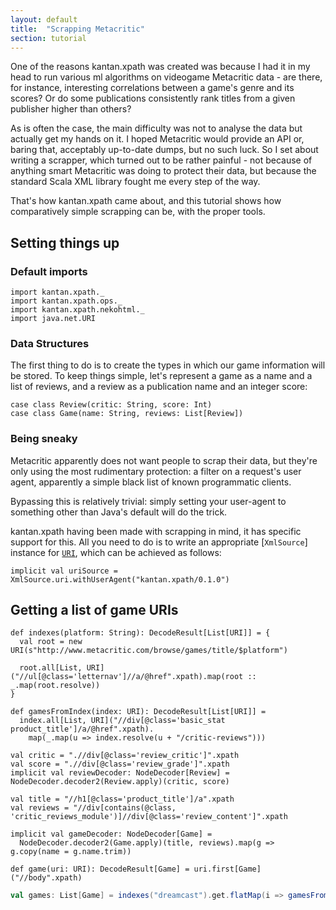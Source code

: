 ```yaml
---
layout: default
title:  "Scrapping Metacritic"
section: tutorial
---
```

One of the reasons kantan.xpath was created was because I had it in my head to run various ml algorithms on
videogame Metacritic data - are there, for instance, interesting correlations between a game's genre and its scores? Or
do some publications consistently rank titles from a given publisher higher than others?

As is often the case, the main difficulty was not to analyse the data but actually get my hands on it. I hoped
Metacritic would provide an API or, baring that, acceptably up-to-date dumps, but no such luck. So I set about writing a
scrapper, which turned out to be rather painful - not because of anything smart Metacritic was doing to protect their
data, but because the standard Scala XML library fought me every step of the way.

That's how kantan.xpath came about, and this tutorial shows how comparatively simple scrapping can be, with the proper
tools.

## Setting things up

### Default imports

```tut:silent
import kantan.xpath._
import kantan.xpath.ops._
import kantan.xpath.nekohtml._
import java.net.URI
```

### Data Structures
The first thing to do is to create the types in which our game information will be stored. To keep things simple,
let's represent a game as a name and a list of reviews, and a review as a publication name and an integer score:

```tut:silent
case class Review(critic: String, score: Int)
case class Game(name: String, reviews: List[Review])
```  

### Being sneaky
Metacritic apparently does not want people to scrap their data, but they're only using the most rudimentary protection:
a filter on a request's user agent, apparently a simple black list of known programmatic clients.

Bypassing this is relatively trivial: simply setting your user-agent to something other than Java's default will do the
trick.

kantan.xpath having been made with scrapping in mind, it has specific support for this. All you need to do is to
write an appropriate [`XmlSource`] instance for [`URI`], which can be achieved as follows:

```tut:silent
implicit val uriSource = XmlSource.uri.withUserAgent("kantan.xpath/0.1.0")
```

## Getting a list of game URIs

```tut:silent
def indexes(platform: String): DecodeResult[List[URI]] = {
  val root = new URI(s"http://www.metacritic.com/browse/games/title/$platform")

  root.all[List, URI]("//ul[@class='letternav']//a/@href".xpath).map(root :: _.map(root.resolve))
}
```

```tut:silent
def gamesFromIndex(index: URI): DecodeResult[List[URI]] =
  index.all[List, URI]("//div[@class='basic_stat product_title']/a/@href".xpath).
    map(_.map(u => index.resolve(u + "/critic-reviews")))
```

```tut:silent
val critic = ".//div[@class='review_critic']".xpath
val score = ".//div[@class='review_grade']".xpath
implicit val reviewDecoder: NodeDecoder[Review] = NodeDecoder.decoder2(Review.apply)(critic, score)
```

```tut:silent
val title = "//h1[@class='product_title']/a".xpath
val reviews = "//div[contains(@class, 'critic_reviews_module')]//div[@class='review_content']".xpath

implicit val gameDecoder: NodeDecoder[Game] =
  NodeDecoder.decoder2(Game.apply)(title, reviews).map(g => g.copy(name = g.name.trim))
```

```tut:silent
def game(uri: URI): DecodeResult[Game] = uri.first[Game]("//body".xpath)
```

```scala
val games: List[Game] = indexes("dreamcast").get.flatMap(i => gamesFromIndex(i).get).map(uri => game(uri).get)
```

[`URI`]:https://docs.oracle.com/javase/7/docs/api/java/net/URI.html